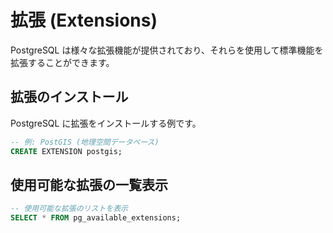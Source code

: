 # 拡張 (Extensions)

PostgreSQL は様々な拡張機能が提供されており、それらを使用して標準機能を拡張することができます。

## 拡張のインストール

PostgreSQL に拡張をインストールする例です。

```sql
-- 例: PostGIS (地理空間データベース)
CREATE EXTENSION postgis;
```

## 使用可能な拡張の一覧表示

```sql
-- 使用可能な拡張のリストを表示
SELECT * FROM pg_available_extensions;
```
